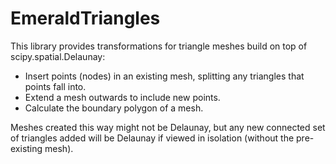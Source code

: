 # EmeraldTriangles

This library provides transformations for triangle meshes build on top of scipy.spatial.Delaunay:

  * Insert points (nodes) in an existing mesh, splitting any triangles that points fall into.
  * Extend a mesh outwards to include new points.
  * Calculate the boundary polygon of a mesh.
  
Meshes created this way might not be Delaunay, but any new connected set of triangles added will be Delaunay if viewed in isolation (without the pre-existing mesh).

